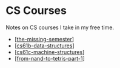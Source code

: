 CS Courses
===

Notes on CS courses I take in my free time.

- [[the-missing-semester]]
- [[cs61b-data-structures]]
- [[cs61c-machine-structures]]
- [[from-nand-to-tetris-part-1]]

[//begin]: # "Autogenerated link references for markdown compatibility"
[the-missing-semester]: the-missing-semester/the-missing-semester.md "The Missing Semester"
[cs61b-data-structures]: cs61b-data-structures/cs61b-data-structures.md "CS61B Data Structures"
[cs61c-machine-structures]: cs61c-machine-structures/cs61c-machine-structures.md "CS61C Machine Structures"
[from-nand-to-tetris-part-1]: from-nand-to-tetris-part-1/from-nand-to-tetris-part-1.md "From Nand To Tetris: Part 1"
[//end]: # "Autogenerated link references"